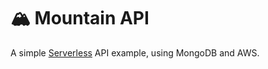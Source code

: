 # 🏔 Mountain API

A simple [Serverless](https://serverless.com/) API example, using MongoDB and AWS.
